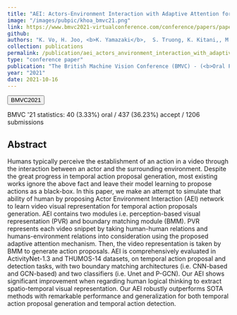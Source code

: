 ```yaml
---
title: "AEI: Actors-Environment Interaction with Adaptive Attention for Temporal Action Proposals Generation"
image: "/images/pubpic/khoa_bmvc21.png"
link: https://www.bmvc2021-virtualconference.com/conference/papers/paper_1095.html
github: 
authors: "K. Vo, H. Joo, <b>K. Yamazaki</b>,  S. Truong, K. Kitani,, M.-T. Tran, N. Le"
collection: publications
permalink: /publication/aei_actors_anvironment_interaction_with_adaptive_attention_for_temporal_action_proposals_generation
type: "conference paper"
publication: "The British Machine Vision Conference (BMVC) - (<b>Oral Presentation-3.33%</b>)"
year: "2021"
date: 2021-10-16
---
```

<button class="btn btn-round btn-sm btn-ghost-blue" onclick="location.href='https://www.bmvc2021-virtualconference.com/conference/papers/paper_1095.html'">BMVC2021</button>

BMVC '21 statistics: 40 (3.33%) oral / 437 (36.23%) accept / 1206 submissions 

## Abstract
Humans typically perceive the establishment of an action in a video through the interaction between an actor and the surrounding environment. Despite the great progress in temporal action proposal generation, most existing works ignore the above fact and leave their model learning to propose actions as a black-box. In this paper, we make an attempt to simulate that ability of human by proposing Actor Environment Interaction (AEI) network to learn video visual representation for temporal action proposals generation. AEI contains two modules i.e. perception-based visual representation (PVR) and boundary matching module (BMM). PVR represents each video snippet by taking human-human relations and humans-environment relations into consideration using the proposed adaptive attention mechanism. Then, the video representation is taken by BMM to generate action proposals. AEI is comprehensively evaluated in ActivityNet-1.3 and THUMOS-14 datasets, on temporal action proposal and detection tasks, with two boundary matching architectures (i.e. CNN-based and GCN-based) and two classifiers (i.e. Unet and P-GCN). Our AEI shows significant improvement when regarding human logical thinking to extract spatio-temporal visual representation. Our AEI robustly outperforms SOTA methods with remarkable performance and generalization for both temporal action proposal generation and temporal action detection.

